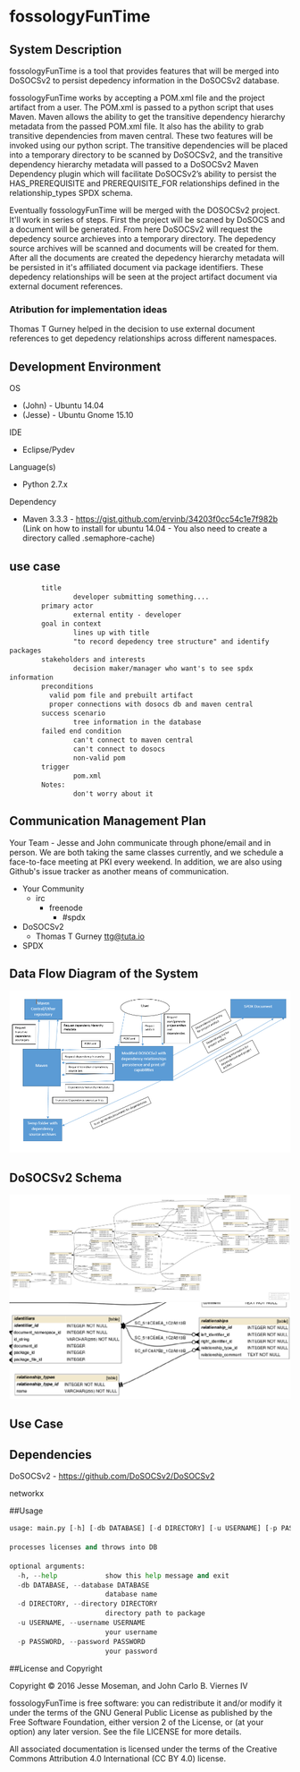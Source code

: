 # fossologyFunTime

## System Description

  fossologyFunTime is a tool that provides features that will be merged into DoSOCSv2 to persist depedency information in the DoSOCSv2 database.

  fossologyFunTime works by accepting a POM.xml file and the project artifact from a user. The POM.xml is passed to a python script that uses Maven. Maven allows the ability to get the transitive dependency hierarchy metadata from the passed POM.xml file. It also has the ability to grab transitive dependencies from maven central.  These two features will be invoked using our python script.  The transitive dependencies will be placed into a temporary directory to be scanned by DoSOCSv2, and the transitive dependency hierarchy metadata will passed to a DoSOCSv2 Maven Dependency plugin which will facilitate DoSOCSv2’s ability to persist the HAS_PREREQUISITE and PREREQUISITE_FOR relationships defined in the relationship_types SPDX schema.
  
Eventually fossologyFunTime will be merged with the DOSOCSv2 project.  It'll work in series of steps.  First the project will be scaned by DoSOCS and a document will be generated.  From here DoSOCSv2 will request the depedency source archieves into a temporary directory.  The depedency source archives will be scanned and documents will be created for them.  After all the documents are created the depedency hierarchy metadata will be persisted in it's affiliated document via package identifiers.  These depedency relationships will be seen at the project artifact document via external document references.

### Atribution for implementation ideas
Thomas T Gurney helped in the decision to use external document references to get depedency relationships across different namespaces. 

## Development Environment
OS 
 * (John)   -  Ubuntu 14.04 
 * (Jesse)  -  Ubuntu Gnome 15.10
 
IDE
* Eclipse/Pydev

Language(s)
* Python 2.7.x

Dependency
* Maven 3.3.3 - https://gist.github.com/ervinb/34203f0cc54c1e7f982b (Link on how to install for ubuntu 14.04 - You also need to create a directory called .semaphore-cache)

## use case
```
        title
                developer submitting something....
        primary actor
                external entity - developer
        goal in context
                lines up with title
                "to record depedency tree structure" and identify packages
        stakeholders and interests
                decision maker/manager who want's to see spdx information
        preconditions
          valid pom file and prebuilt artifact
          proper connections with dosocs db and maven central
        success scenario
                tree information in the database
        failed end condition
                can't connect to maven central
                can't connect to dosocs
                non-valid pom
        trigger
                pom.xml
        Notes:
                don't worry about it
```

## Communication Management Plan
Your Team -
Jesse and John communicate through phone/email and in person. We are both taking the same classes currently, and we schedule a face-to-face meeting at PKI every weekend. In addition, we are also using Github's issue tracker as another means of communication.

* Your Community 
  * irc
    * freenode
      * #spdx
* DoSOCSv2
  * Thomas T Gurney <ttg@tuta.io>  
* SPDX

## Data Flow Diagram of the System
!["Data Flow Diagram"](https://raw.githubusercontent.com/JohnVCS/fossologyFunTime/master/SchemaAndDataFlowImages/Diagram2.png)

## DoSOCSv2 Schema
!["DoSOCSv2 Schema"](https://raw.githubusercontent.com/JohnVCS/fossologyFunTime/master/SchemaAndDataFlowImages/SchemaDiagramDoSocs.png)
!["DoSOCSv2 Schema Partial"](https://raw.githubusercontent.com/JohnVCS/fossologyFunTime/master/SchemaAndDataFlowImages/schemaPartial.png)

## Use Case

## Dependencies
DoSOCSv2 - https://github.com/DoSOCSv2/DoSOCSv2

networkx



##Usage
```python
usage: main.py [-h] [-db DATABASE] [-d DIRECTORY] [-u USERNAME] [-p PASSWORD]

processes licenses and throws into DB

optional arguments:
  -h, --help            show this help message and exit
  -db DATABASE, --database DATABASE
                        database name
  -d DIRECTORY, --directory DIRECTORY
                        directory path to package
  -u USERNAME, --username USERNAME
                        your username
  -p PASSWORD, --password PASSWORD
                        your password
```

##License and Copyright

Copyright © 2016 Jesse Moseman, and John Carlo B. Viernes IV

fossologyFunTime is free software: you can redistribute it and/or modify it under the terms of the GNU General Public License as published by the Free Software Foundation, either version 2 of the License, or (at your option) any later version. See the file LICENSE for more details.

All associated documentation is licensed under the terms of the Creative Commons Attribution 4.0 International (CC BY 4.0) license. 
